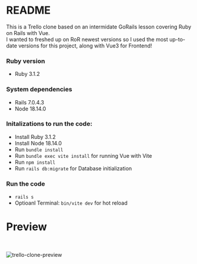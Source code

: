 # README

This is a Trello clone based on an intermidate GoRails lesson covering Ruby on Rails with Vue. <br>
I wanted to freshed up on RoR newest versions so I used the most up-to-date versions for this project, along with Vue3 for Frontend!

### Ruby version
- Ruby 3.1.2

### System dependencies
- Rails 7.0.4.3
- Node 18.14.0

### Initalizations to run the code:
- Install Ruby 3.1.2
- Install Node 18.14.0
- Run `bundle install`
- Run `bundle exec vite install` for running Vue with Vite
- Run `npm install`
- Run `rails db:migrate` for Database initialization

### Run the code
- `rails s`
- Optioanl Terminal: `bin/vite dev` for hot reload

# Preview
<br>

![trello-clone-preview](https://s12.gifyu.com/images/trello-clone-preview.gif)
